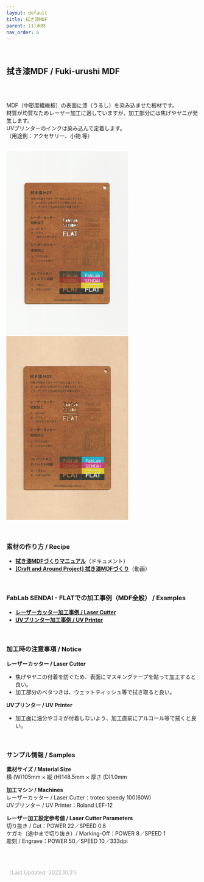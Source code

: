```yaml
---
layout: default
title: 拭き漆MDF
parent: (1)木材
nav_order: 6
---
```


<br>

## 拭き漆MDF / Fuki-urushi MDF
<br><br>

MDF（中密度繊維板）の表面に漆（うるし）を染み込ませた板材です。<br>
材質が均質なためレーザー加工に適していますが、加工部分には焦げやヤニが発生します。<br>
UVプリンターのインクは染み込んで定着します。<br>
（用途例：アクセサリー、小物 等）
<br>
<br>

<img src="assets/39_FukiurushiMDF_1.png" width="320" alt="hi" class="inline"/><img src="assets/39_FukiurushiMDF_2.png" width="320" alt="hi" class="inline"/>

<br>

### **素材の作り方 / Recipe**

* [**拭き漆MDFづくりマニュアル**](https://fablabsendai.github.io/how-to-make-fukiurushimdf/)（ドキュメント）
* [**[Craft and Around Project] 拭き漆MDFづくり**](https://www.youtube.com/watch?v=F6EhHFjScXw&list=PLZnDodE3VeYUPUaUkz10JGscuksAwsW2g)（動画）

<br>

### **FabLab SENDAI - FLATでの加工事例（MDF全般） / Examples**

* [**レーザーカッター加工事例 / Laser Cutter**](https://www.flickr.com/search/?user_id=96175517%40N02&sort=date-taken-desc&safe_search=1&view_all=1&tags=mdflc)
* [**UVプリンター加工事例 / UV Printer**](https://www.flickr.com/search/?user_id=96175517%40N02&sort=date-taken-desc&safe_search=1&view_all=1&tags=mdfuv)

<br>

### **加工時の注意事項 / Notice**

**レーザーカッター / Laser Cutter**
* 焦げやヤニの付着を防ぐため、表面にマスキングテープを貼って加工すると良い。<br>
* 加工部分のベタつきは、ウェットティッシュ等で拭き取ると良い。<br>

**UVプリンター / UV Printer**
* 加工面に油分やゴミが付着しないよう、加工直前にアルコール等で拭くと良い。<br>

<br>

### **サンプル情報 / Samples**

**素材サイズ / Material Size**<br>
横 (W)105mm × 縦 (H)148.5mm × 厚さ (D)1.0mm<br>

**加工マシン / Machines**<br>
レーザーカッター / Laser Cutter：trotec speedy 100(60W)<br>
UVプリンター / UV Printer：Roland LEF-12<br>

**レーザー加工設定参考値 / Laser Cutter Parameters**<br>
切り抜き / Cut：POWER 22／SPEED 0.8<br>
ケガキ（途中まで切り抜き）/ Marking-Off：POWER 8／SPEED 1<br>
彫刻 / Engrave：POWER 50／SPEED 10／333dpi<br>

<br><br>

<span style="color: #B2B2B2">
（Last Updated: 2022.10.31）
</span>
